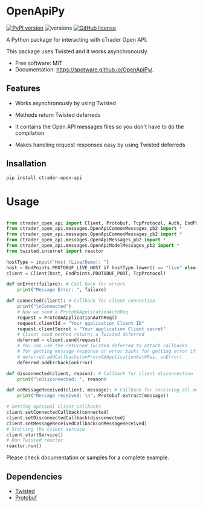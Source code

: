 # OpenApiPy


[![PyPI version](https://badge.fury.io/py/ctrader-open-api.svg)](https://badge.fury.io/py/ctrader-open-api)
![versions](https://img.shields.io/pypi/pyversions/ctrader-open-api.svg)
[![GitHub license](https://img.shields.io/github/license/spotware/OpenApiPy.svg)](https://github.com/spotware/OpenApiPy/blob/main/LICENSE)

A Python package for interacting with cTrader Open API.

This package uses Twisted and it works asynchronously.

- Free software: MIT
- Documentation: https://spotware.github.io/OpenApiPy/.


## Features

* Works asynchronously by using Twisted

* Methods return Twisted deferreds

* It contains the Open API messages files so you don't have to do the compilation

* Makes handling request responses easy by using Twisted deferreds

## Insallation

```
pip install ctrader-open-api
```

# Usage

```python

from ctrader_open_api import Client, Protobuf, TcpProtocol, Auth, EndPoints
from ctrader_open_api.messages.OpenApiCommonMessages_pb2 import *
from ctrader_open_api.messages.OpenApiCommonMessages_pb2 import *
from ctrader_open_api.messages.OpenApiMessages_pb2 import *
from ctrader_open_api.messages.OpenApiModelMessages_pb2 import *
from twisted.internet import reactor

hostType = input("Host (Live/Demo): ")
host = EndPoints.PROTOBUF_LIVE_HOST if hostType.lower() == "live" else EndPoints.PROTOBUF_DEMO_HOST
client = Client(host, EndPoints.PROTOBUF_PORT, TcpProtocol)

def onError(failure): # Call back for errors
    print("Message Error: ", failure)

def connected(client): # Callback for client connection
    print("\nConnected")
    # Now we send a ProtoOAApplicationAuthReq
    request = ProtoOAApplicationAuthReq()
    request.clientId = "Your application Client ID"
    request.clientSecret = "Your application Client secret"
    # Client send method returns a Twisted deferred
    deferred = client.send(request)
    # You can use the returned Twisted deferred to attach callbacks
    # for getting message response or error backs for getting error if something went wrong
    # deferred.addCallbacks(onProtoOAApplicationAuthRes, onError)
    deferred.addErrback(onError)

def disconnected(client, reason): # Callback for client disconnection
    print("\nDisconnected: ", reason)

def onMessageReceived(client, message): # Callback for receiving all messages
    print("Message received: \n", Protobuf.extract(message))

# Setting optional client callbacks
client.setConnectedCallback(connected)
client.setDisconnectedCallback(disconnected)
client.setMessageReceivedCallback(onMessageReceived)
# Starting the client service
client.startService()
# Run Twisted reactor
reactor.run()

```

Please check documentation or samples for a complete example.

## Dependencies

* <a href="https://pypi.org/project/twisted/">Twisted</a>
* <a href="https://pypi.org/project/protobuf/">Protobuf</a>
